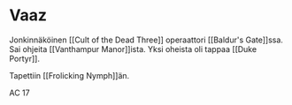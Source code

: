 # Vaaz
Jonkinnäköinen [[Cult of the Dead Three]] operaattori [[Baldur's Gate]]ssa. Sai ohjeita [[Vanthampur Manor]]ista. Yksi oheista oli tappaa [[Duke Portyr]].

Tapettiin [[Frolicking Nymph]]än.

AC 17